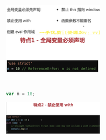 <img src="../image/image-20220713190101805.png" alt="image-20220713190101805" style="zoom:25%;" />

<img src="../image/image-20220713190205519.png" alt="image-20220713190205519" style="zoom:25%;" />

​								

```js
var n = 10;
```

<img src="../image/image-20220713190257300.png" alt="image-20220713190257300" style="zoom:25%;" />